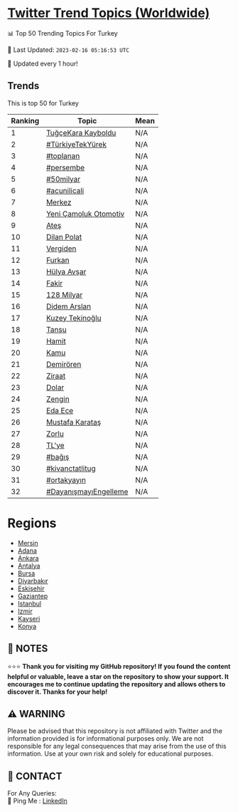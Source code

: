 [Twitter Trend Topics (Worldwide)](https://github.com/ErcinDedeoglu/Twitter-Trend-Topics)
==========


📊 Top 50 Trending Topics For Turkey

📆 Last Updated: `2023-02-16 05:16:53 UTC`

🔧 Updated every 1 hour!


## Trends

This is top 50 for Turkey

| Ranking | Topic | Mean |
| ------- | ------------ | ------------ |
| 1 | [TuğçeKara Kayboldu](http://twitter.com/search?q=Tu%c4%9f%c3%a7eKara+Kayboldu) | N/A |
| 2 | [#TürkiyeTekYürek](http://twitter.com/search?q=%23T%c3%bcrkiyeTekY%c3%bcrek) | N/A |
| 3 | [#toplanan](http://twitter.com/search?q=%23toplanan) | N/A |
| 4 | [#persembe](http://twitter.com/search?q=%23persembe) | N/A |
| 5 | [#50milyar](http://twitter.com/search?q=%2350milyar) | N/A |
| 6 | [#acunilicali](http://twitter.com/search?q=%23acunilicali) | N/A |
| 7 | [Merkez](http://twitter.com/search?q=Merkez) | N/A |
| 8 | [Yeni Çamoluk Otomotiv](http://twitter.com/search?q=Yeni+%c3%87amoluk+Otomotiv) | N/A |
| 9 | [Ateş](http://twitter.com/search?q=Ate%c5%9f) | N/A |
| 10 | [Dilan Polat](http://twitter.com/search?q=Dilan+Polat) | N/A |
| 11 | [Vergiden](http://twitter.com/search?q=Vergiden) | N/A |
| 12 | [Furkan](http://twitter.com/search?q=Furkan) | N/A |
| 13 | [Hülya Avşar](http://twitter.com/search?q=H%c3%bclya+Av%c5%9far) | N/A |
| 14 | [Fakir](http://twitter.com/search?q=Fakir) | N/A |
| 15 | [128 Milyar](http://twitter.com/search?q=128+Milyar) | N/A |
| 16 | [Didem Arslan](http://twitter.com/search?q=Didem+Arslan) | N/A |
| 17 | [Kuzey Tekinoğlu](http://twitter.com/search?q=Kuzey+Tekino%c4%9flu) | N/A |
| 18 | [Tansu](http://twitter.com/search?q=Tansu) | N/A |
| 19 | [Hamit](http://twitter.com/search?q=Hamit) | N/A |
| 20 | [Kamu](http://twitter.com/search?q=Kamu) | N/A |
| 21 | [Demirören](http://twitter.com/search?q=Demir%c3%b6ren) | N/A |
| 22 | [Ziraat](http://twitter.com/search?q=Ziraat) | N/A |
| 23 | [Dolar](http://twitter.com/search?q=Dolar) | N/A |
| 24 | [Zengin](http://twitter.com/search?q=Zengin) | N/A |
| 25 | [Eda Ece](http://twitter.com/search?q=Eda+Ece) | N/A |
| 26 | [Mustafa Karataş](http://twitter.com/search?q=Mustafa+Karata%c5%9f) | N/A |
| 27 | [Zorlu](http://twitter.com/search?q=Zorlu) | N/A |
| 28 | [TL'ye](http://twitter.com/search?q=TL%27ye) | N/A |
| 29 | [#bağış](http://twitter.com/search?q=%23ba%c4%9f%c4%b1%c5%9f) | N/A |
| 30 | [#kivanctatlitug](http://twitter.com/search?q=%23kivanctatlitug) | N/A |
| 31 | [#ortakyayın](http://twitter.com/search?q=%23ortakyay%c4%b1n) | N/A |
| 32 | [#DayanışmayıEngelleme](http://twitter.com/search?q=%23Dayan%c4%b1%c5%9fmay%c4%b1Engelleme) | N/A |



# Regions

* [Mersin](</Turkey/Mersin.md>)
* [Adana](</Turkey/Adana.md>)
* [Ankara](</Turkey/Ankara.md>)
* [Antalya](</Turkey/Antalya.md>)
* [Bursa](</Turkey/Bursa.md>)
* [Diyarbakır](</Turkey/Diyarbakır.md>)
* [Eskişehir](</Turkey/Eskişehir.md>)
* [Gaziantep](</Turkey/Gaziantep.md>)
* [Istanbul](</Turkey/Istanbul.md>)
* [Izmir](</Turkey/Izmir.md>)
* [Kayseri](</Turkey/Kayseri.md>)
* [Konya](</Turkey/Konya.md>)



## 📝 NOTES

⭐⭐⭐ **Thank you for visiting my GitHub repository! If you found the content helpful or valuable, leave a star on the repository to show your support. It encourages me to continue updating the repository and allows others to discover it. Thanks for your help!**


## ⚠️ WARNING

Please be advised that this repository is not affiliated with Twitter and the information provided is for informational purposes only. We are not responsible for any legal consequences that may arise from the use of this information. Use at your own risk and solely for educational purposes.


## 📨 CONTACT

 For Any Queries:  
            🏓 Ping Me : [LinkedIn](https://www.linkedin.com/in/ercindedeoglu/)
